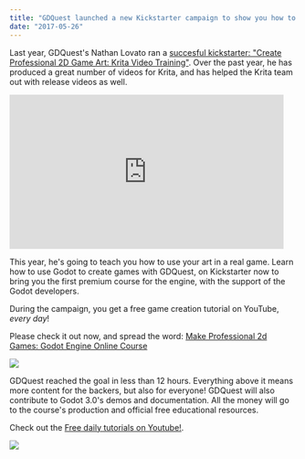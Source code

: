 ```yaml
---
title: "GDQuest launched a new Kickstarter campaign to show you how to make 2d games with the open source game engine Godot"
date: "2017-05-26"
---
```


Last year, GDQuest's Nathan Lovato ran a [succesful kickstarter: "Create Professional 2D Game Art: Krita Video Training"](https://www.kickstarter.com/projects/gdquest/make-professional-2d-games-godot-engine-online-cou?ref=project_link). Over the past year, he has produced a great number of videos for Krita, and has helped the Krita team out with release videos as well.

<iframe src="https://www.kickstarter.com/projects/gdquest/make-professional-2d-games-godot-engine-online-cou/widget/video.html" width="480" height="270" frameborder="0" scrolling="no"></iframe>

This year, he's going to teach you how to use your art in a real game. Learn how to use Godot to create games with GDQuest, on Kickstarter now to bring you the first premium course for the engine, with the support of the Godot developers.

During the campaign, you get a free game creation tutorial on YouTube, _every day_!

Please check it out now, and spread the word: [Make Professional 2d Games: Godot Engine Online Course](https://kck.st/2q8BEGb)

[![](/images/posts/2017/Godot-Kickstarter-stretch-goal-level.png)](/images/posts/2017/Godot-Kickstarter-stretch-goal-level.png)

GDQuest reached the goal in less than 12 hours. Everything above it means more content for the backers, but also for everyone! GDQuest will also contribute to Godot 3.0's demos and documentation. All the money will go to the course's production and official free educational resources.

Check out the [Free daily tutorials on Youtube!](https://youtube.com/playlist?list=PLhqJJNjsQ7KEr_YlibZ3SBuzfw9xwGduK).

[![](/images/posts/2017/Godot-Kickstarter-promo-banner.jpg)](/images/posts/2017/Godot-Kickstarter-promo-banner.jpg)
